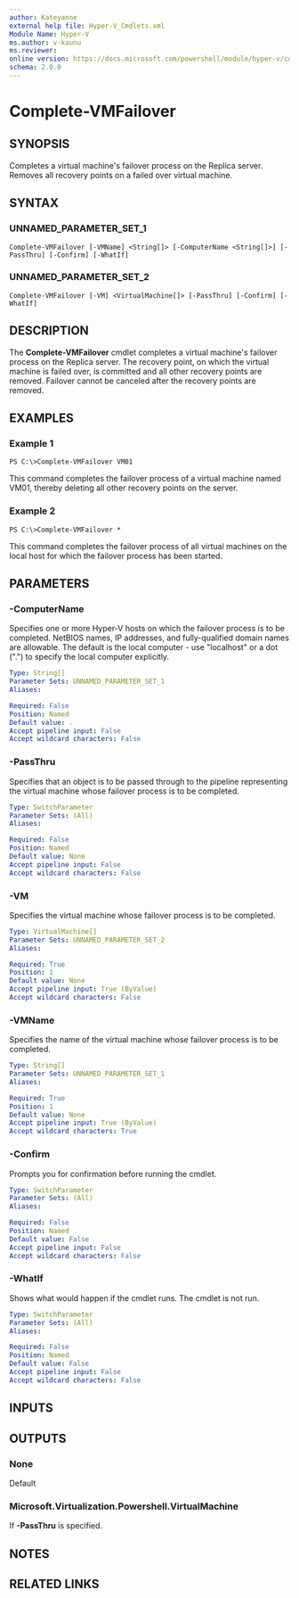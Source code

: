```yaml
---
author: Kateyanne
external help file: Hyper-V_Cmdlets.xml
Module Name: Hyper-V
ms.author: v-kaunu
ms.reviewer: 
online version: https://docs.microsoft.com/powershell/module/hyper-v/complete-vmfailover?view=windowsserver2012-ps&wt.mc_id=ps-gethelp
schema: 2.0.0
---
```


# Complete-VMFailover

## SYNOPSIS
Completes a virtual machine's failover process on the Replica server.
Removes all recovery points on a failed over virtual machine.

## SYNTAX

### UNNAMED_PARAMETER_SET_1
```
Complete-VMFailover [-VMName] <String[]> [-ComputerName <String[]>] [-PassThru] [-Confirm] [-WhatIf]
```

### UNNAMED_PARAMETER_SET_2
```
Complete-VMFailover [-VM] <VirtualMachine[]> [-PassThru] [-Confirm] [-WhatIf]
```

## DESCRIPTION
The **Complete-VMFailover** cmdlet completes a virtual machine's failover process on the Replica server.
The recovery point, on which the virtual machine is failed over, is committed and all other recovery points are removed.
Failover cannot be canceled after the recovery points are removed.

## EXAMPLES

### Example 1
```
PS C:\>Complete-VMFailover VM01
```

This command completes the failover process of a virtual machine named VM01, thereby deleting all other recovery points on the server.

### Example 2
```
PS C:\>Complete-VMFailover *
```

This command completes the failover process of all virtual machines on the local host for which the failover process has been started.

## PARAMETERS

### -ComputerName
Specifies one or more Hyper-V hosts on which the failover process is to be completed.
NetBIOS names, IP addresses, and fully-qualified domain names are allowable.
The default is the local computer - use "localhost" or a dot (".") to specify the local computer explicitly.

```yaml
Type: String[]
Parameter Sets: UNNAMED_PARAMETER_SET_1
Aliases: 

Required: False
Position: Named
Default value: .
Accept pipeline input: False
Accept wildcard characters: False
```

### -PassThru
Specifies that an object is to be passed through to the pipeline representing the virtual machine whose failover process is to be completed.

```yaml
Type: SwitchParameter
Parameter Sets: (All)
Aliases: 

Required: False
Position: Named
Default value: None
Accept pipeline input: False
Accept wildcard characters: False
```

### -VM
Specifies the virtual machine whose failover process is to be completed.

```yaml
Type: VirtualMachine[]
Parameter Sets: UNNAMED_PARAMETER_SET_2
Aliases: 

Required: True
Position: 1
Default value: None
Accept pipeline input: True (ByValue)
Accept wildcard characters: False
```

### -VMName
Specifies the name of the virtual machine whose failover process is to be completed.

```yaml
Type: String[]
Parameter Sets: UNNAMED_PARAMETER_SET_1
Aliases: 

Required: True
Position: 1
Default value: None
Accept pipeline input: True (ByValue)
Accept wildcard characters: True
```

### -Confirm
Prompts you for confirmation before running the cmdlet.

```yaml
Type: SwitchParameter
Parameter Sets: (All)
Aliases: 

Required: False
Position: Named
Default value: False
Accept pipeline input: False
Accept wildcard characters: False
```

### -WhatIf
Shows what would happen if the cmdlet runs.
The cmdlet is not run.

```yaml
Type: SwitchParameter
Parameter Sets: (All)
Aliases: 

Required: False
Position: Named
Default value: False
Accept pipeline input: False
Accept wildcard characters: False
```

## INPUTS

## OUTPUTS

### None
Default

### Microsoft.Virtualization.Powershell.VirtualMachine
If **-PassThru** is specified.

## NOTES

## RELATED LINKS



